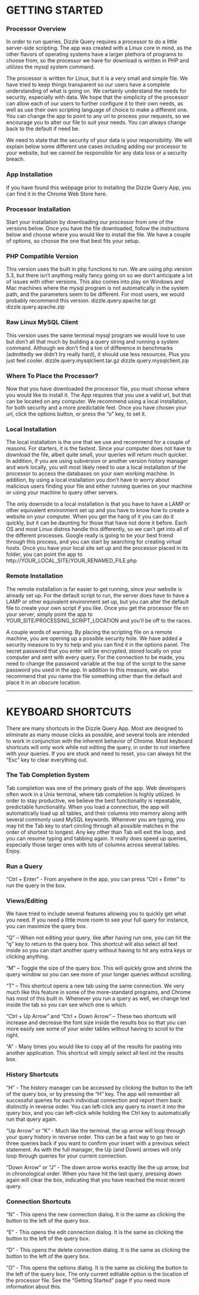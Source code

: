GETTING STARTED
===============

### Processor Overview

In order to run queries, Dizzle Query requires a processor to do a little server-side scripting. The app was created with a Linux core in mind, as the other flavors of operating systems have a larger plethora of programs to choose from, so the processor we have for download is written in PHP and utilizes the mysql system command.

The processor is written for Linux, but it is a very small and simple file. We have tried to keep things transparent so our users have a complete understanding of what is going on. We certainly understand the needs for security, especially with data. We hope that the simplicity of the processor can allow each of our users to further configure it to their own needs, as well as use their own scripting language of choice to make a different one. You can change the app to point to any url to process your requests, so we encourage you to alter our file to suit your needs. You can always change back to the default if need be.

We need to state that the security of your data is your responsibility. We will explain below some different use cases including adding our processor to your website, but we cannot be responsible for any data loss or a security breach.

### App Installation

If you have found this webpage prior to installing the Dizzle Query App, you can find it in the Chrome Web Store here.

### Processor Installation

Start your installation by downloading our processor from one of the versions below. Once you have the file downloaded, follow the instructions below and choose where you would like to install the file. We have a couple of options, so choose the one that best fits your setup.

### PHP Compatible Version

This version uses the built in php functions to run. We are using php version 5.3, but there isn’t anything really fancy going on so we don’t anticipate a lot of issues with other versions. This also comes into play on Windows and Mac machines where the mysql program is not automatically in the system path, and the parameters seem to be different. For most users, we would probably recommend this version.
dizzle.query.apache.tar.gz
dizzle.query.apache.zip 

### Raw Linux MySQL Client

This version uses the same terminal mysql program we would love to use but don’t all that much by building a query string and running a system command. Although we don’t find a ton of difference in benchmarks (admittedly we didn’t try really hard), it should use less resources. Plus you just feel cooler.
dizzle.query.mysqlclient.tar.gz
dizzle.query.mysqlclient.zip

### Where To Place the Processor?

Now that you have downloaded the processor file, you must choose where you would like to install it. The App requires that you use a valid url, but that can be located on any computer. We recommend using a local installation, for both security and a more predictable feel. Once you have chosen your url, click the options button, or press the “o” key, to set it.

### Local Installation

The local installation is the one that we use and recommend for a couple of reasons. For starters, it is the fastest. Since your computer does not have to download the file, albeit quite small, your queries will return much quicker. In addition, if you are using subversion or another version history manager and work locally, you will most likely need to use a local installation of the processor to access the databases on your own working machine. In addition, by using a local installation you don’t have to worry about malicious users finding your file and either running queries on your machine or using your machine to query other servers.

The only downside to a local installation is that you have to have a LAMP or other equivalent environment set up and you have to know how to create a website on your computer. When you get the hang of it you can do it quickly, but it can be daunting for those that have not done it before. Each OS and most Linux distros handle this differently, so we can’t get into all of the different processes. Google really is going to be your best friend through this process, and you can start by searching for creating virtual hosts. Once you have your local site set up and the processor placed in its folder, you can point the app to http://YOUR_LOCAL_SITE/YOUR_RENAMED_FILE.php

### Remote Installation

The remote installation is far easier to get running, since your website is already set up. For the default script to run, the server does have to have a LAMP or other equivalent environment set up, but you can alter the default file to create your own script if you like. Once you get the processor file on your server, simply point the app to YOUR_SITE/PROCESSING_SCRIPT_LOCATION and you’ll be off to the races.

A couple words of warning. By placing the scripting file on a remote machine, you are opening up a possible security hole. We have added a security measure to try to help and you can find it in the options panel. The secret password that you enter will be encrypted, stored locally on your  computer and sent with every query. For the connection to be made, you need to change the password variable at the top of the script to the same password you used in the app. In addition to this measure, we also recommend that you name the file something other than the default and place it in an obscure location.

- - - 

KEYBOARD SHORTCUTS
====================

There are many shortcuts in the Dizzle Query App. Most are designed to eliminate as many mouse clicks as possible, and several tools are intended to work in conjunction with the inherent behavior of Chrome. Most keyboard shortcuts will only work while not editing the query, in order to not interfere with your queries. If you are stuck and need to reset, you can always hit the “Esc” key to clear everything out.

### The Tab Completion System

Tab completion was one of the primary goals of the app. Web developers often work in a Unix terminal, where tab completion is highly utilized. In order to stay productive, we believe the best functionality is repeatable, predictable functionality. When you load a connection, the app will automatically load up all tables, and their columns into memory along with several commonly used MySQL keywords. Whenever you are typing, you may hit the Tab key to start circling through all possible matches in the order of shortest to longest. Any key other than Tab will exit the loop, and you can resume typing and tabbing again. It really does speed up queries, especially those larger ones with lots of columns across several tables. Enjoy.

### Run a Query

“Ctrl + Enter” - From anywhere in the app, you can press “Ctrl + Enter” to run the query in the box.

### Views/Editing

We have tried to include several features allowing you to quickly get what you need. If you need a little more room to see your full query for instance, you can maximize the query box.

“Q” – When not editing your query, like after having run one, you can hit the “q” key to return to the query box. This shortcut will also select all text inside so you can start another query without having to hit any extra keys or clicking anything.

“M” – Toggle the size of the query box. This will quickly grow and shrink the query window so you can see more of your longer queries without scrolling.

“T” – This shortcut opens a new tab using the same connection. We very much like this feature in some of the more-standard programs, and Chrome has most of this built in. Whenever you run a query as well, we change text inside the tab so you can see which one is which.

“Ctrl + Up Arrow” and “Ctrl + Down Arrow” – These two shortcuts will increase and decrease the font size inside the results box so that you can more easily see some of your wider tables without having to scroll to the right.

“A” - Many times you would like to copy all of the results for pasting into another application. This shortcut will simply select all text int the results box.

### History Shortcuts

“H” - The history manager can be accessed by clicking the button to the left of the query box, or by pressing the “H” key. The app will remember all successful queries for each individual connection and report them back distinctly in reverse order. You can left-click any query to insert it into the query box, and you can left-click while holding the Ctrl key to automatically run that query again.

“Up Arrow” or “K” - Much like the terminal, the up arrow will loop through your query history in reverse order. This can be a fast way to go two or three queries back if you want to confirm your insert with a previous select statement. As with the full manager, the Up (and Down) arrows will only loop through queries for your current connection.

“Down Arrow” or “J” - The down arrow works exactly like the up arrow, but in chronological order. When you have hit the last query, pressing down again will clear the box, indicating that you have reached the most recent query.

### Connection Shortcuts

“N” - This opens the new connection dialog. It is the same as clicking the button to the left of the query box.

“E” - This opens the edit connection dialog. It is the same as clicking the button to the left of the query box.

“D” - This opens the delete connection dialog. It is the same as clicking the button to the left of the query box.

“O” - This opens the options dialog. It is the same as clicking the button to the left of the query box. The only current editable option is the location of the processor file. See the “Getting Started” page if you need more information about this.

